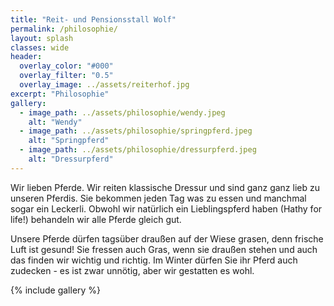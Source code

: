 ```yaml
---
title: "Reit- und Pensionsstall Wolf"
permalink: /philosophie/
layout: splash
classes: wide
header:
  overlay_color: "#000"
  overlay_filter: "0.5"
  overlay_image: ../assets/reiterhof.jpg
excerpt: "Philosophie"
gallery:
  - image_path: ../assets/philosophie/wendy.jpeg
    alt: "Wendy"
  - image_path: ../assets/philosophie/springpferd.jpeg
    alt: "Springpferd"
  - image_path: ../assets/philosophie/dressurpferd.jpeg
    alt: "Dressurpferd"
---
```


Wir lieben Pferde. Wir reiten klassische Dressur und sind ganz ganz lieb zu unseren Pferdis. Sie bekommen jeden Tag was zu essen und manchmal sogar ein Leckerli. Obwohl wir natürlich ein Lieblingspferd haben (Hathy for life!) behandeln wir alle Pferde gleich gut.

Unsere Pferde dürfen tagsüber draußen auf der Wiese grasen, denn frische Luft ist gesund! Sie fressen auch Gras, wenn sie draußen stehen und auch das finden wir wichtig und richtig. Im Winter dürfen Sie ihr Pferd auch zudecken - es ist zwar unnötig, aber wir gestatten es wohl.

{% include gallery %}



